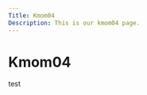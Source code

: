 ```yaml
---
Title: Kmom04
Description: This is our kmom04 page.
---
```


Kmom04
==========================
test
